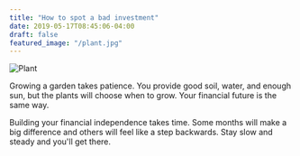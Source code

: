```yaml
---
title: "How to spot a bad investment"
date: 2019-05-17T08:45:06-04:00
draft: false
featured_image: "/plant.jpg"
---
```


![Plant](/plant.jpg)

Growing a garden takes patience.  You provide good soil, water, and enough sun, but the plants will choose when to grow.  Your financial future is the same way.

Building your financial independence takes time.  Some months will make a big difference and others will feel like a step backwards.  Stay slow and steady and you'll get there.